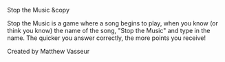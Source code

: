 Stop the Music &copy

Stop the Music is a game where a song begins to play,
when you know (or think you know) the name of the song,
"Stop the Music" and type in the name. The quicker you
answer correctly, the more points you receive!


Created by Matthew Vasseur
